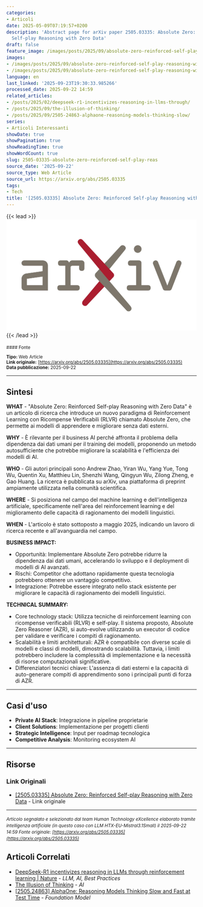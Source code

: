 ```yaml
---
categories:
- Articoli
date: 2025-05-09T07:19:57+0200
description: 'Abstract page for arXiv paper 2505.03335: Absolute Zero: Reinforced
  Self-play Reasoning with Zero Data'
draft: false
feature_image: /images/posts/2025/09/absolute-zero-reinforced-self-play-reasoning-with-zero-data-featured.webp
images:
- /images/posts/2025/09/absolute-zero-reinforced-self-play-reasoning-with-zero-data-featured.webp
- /images/posts/2025/09/absolute-zero-reinforced-self-play-reasoning-with-zero-data-5.webp
language: en
last_linked: '2025-09-23T19:30:33.985266'
processed_date: 2025-09-22 14:59
related_articles:
- /posts/2025/02/deepseek-r1-incentivizes-reasoning-in-llms-through/
- /posts/2025/09/the-illusion-of-thinking/
- /posts/2025/09/2505-24863-alphaone-reasoning-models-thinking-slow/
series:
- Articoli Interessanti
showDate: true
showPagination: true
showReadingTime: true
showWordCount: true
slug: 2505-03335-absolute-zero-reinforced-self-play-reas
source_date: '2025-09-22'
source_type: Web Article
source_url: https://arxiv.org/abs/2505.03335
tags:
- Tech
title: '[2505.03335] Absolute Zero: Reinforced Self-play Reasoning with Zero Data'
---
```


{{< lead >}}
![Featured image](/images/posts/2025/09/absolute-zero-reinforced-self-play-reasoning-with-zero-data-featured.webp)
{{< /lead >}}

<small>
#### Fonte

**Tipo:** Web Article  
**Link originale:** [https://arxiv.org/abs/2505.03335](https://arxiv.org/abs/2505.03335)  
**Data pubblicazione:** 2025-09-22

</small>

---

## Sintesi

**WHAT** - "Absolute Zero: Reinforced Self-play Reasoning with Zero Data" è un articolo di ricerca che introduce un nuovo paradigma di Reinforcement Learning con Ricompense Verificabili (RLVR) chiamato Absolute Zero, che permette ai modelli di apprendere e migliorare senza dati esterni.

**WHY** - È rilevante per il business AI perché affronta il problema della dipendenza dai dati umani per il training dei modelli, proponendo un metodo autosufficiente che potrebbe migliorare la scalabilità e l'efficienza dei modelli di AI.

**WHO** - Gli autori principali sono Andrew Zhao, Yiran Wu, Yang Yue, Tong Wu, Quentin Xu, Matthieu Lin, Shenzhi Wang, Qingyun Wu, Zilong Zheng, e Gao Huang. La ricerca è pubblicata su arXiv, una piattaforma di preprint ampiamente utilizzata nella comunità scientifica.

**WHERE** - Si posiziona nel campo del machine learning e dell'intelligenza artificiale, specificamente nell'area del reinforcement learning e del miglioramento delle capacità di ragionamento dei modelli linguistici.

**WHEN** - L'articolo è stato sottoposto a maggio 2025, indicando un lavoro di ricerca recente e all'avanguardia nel campo.

**BUSINESS IMPACT:**
- Opportunità: Implementare Absolute Zero potrebbe ridurre la dipendenza dai dati umani, accelerando lo sviluppo e il deployment di modelli di AI avanzati.
- Rischi: Competitor che adottano rapidamente questa tecnologia potrebbero ottenere un vantaggio competitivo.
- Integrazione: Potrebbe essere integrato nello stack esistente per migliorare le capacità di ragionamento dei modelli linguistici.

**TECHNICAL SUMMARY:**
- Core technology stack: Utilizza tecniche di reinforcement learning con ricompense verificabili (RLVR) e self-play. Il sistema proposto, Absolute Zero Reasoner (AZR), si auto-evolve utilizzando un executor di codice per validare e verificare i compiti di ragionamento.
- Scalabilità e limiti architetturali: AZR è compatibile con diverse scale di modelli e classi di modelli, dimostrando scalabilità. Tuttavia, i limiti potrebbero includere la complessità di implementazione e la necessità di risorse computazionali significative.
- Differenziatori tecnici chiave: L'assenza di dati esterni e la capacità di auto-generare compiti di apprendimento sono i principali punti di forza di AZR.

---

## Casi d'uso

- **Private AI Stack**: Integrazione in pipeline proprietarie
- **Client Solutions**: Implementazione per progetti clienti
- **Strategic Intelligence**: Input per roadmap tecnologica
- **Competitive Analysis**: Monitoring ecosystem AI

---



## Risorse

### Link Originali
- [[2505.03335] Absolute Zero: Reinforced Self-play Reasoning with Zero Data](https://arxiv.org/abs/2505.03335) - Link originale


---

*<small>Articolo segnalato e selezionato dal team Human Technology eXcellence elaborato tramite intelligenza artificiale (in questo caso con LLM HTX-EU-Mistral3.1Small) il 2025-09-22 14:59
Fonte originale: [https://arxiv.org/abs/2505.03335](https://arxiv.org/abs/2505.03335)</small>*

## Articoli Correlati

- [DeepSeek-R1 incentivizes reasoning in LLMs through reinforcement learning | Nature](/posts/2025/02/deepseek-r1-incentivizes-reasoning-in-llms-through/) - *LLM, AI, Best Practices*
- [The Illusion of Thinking](/posts/2025/09/the-illusion-of-thinking/) - *AI*
- [[2505.24863] AlphaOne: Reasoning Models Thinking Slow and Fast at Test Time](/posts/2025/09/2505-24863-alphaone-reasoning-models-thinking-slow/) - *Foundation Model*